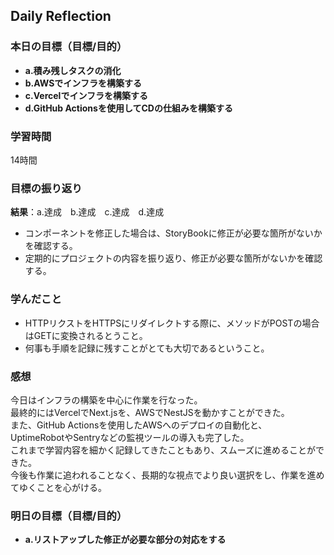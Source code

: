 ## Daily Reflection

### 本日の目標（目標/目的）
- **a.積み残しタスクの消化**  
- **b.AWSでインフラを構築する**  
- **c.Vercelでインフラを構築する**  
- **d.GitHub Actionsを使用してCDの仕組みを構築する**  

### 学習時間
14時間

### 目標の振り返り
**結果**：a.達成　b.達成　c.達成　d.達成

- コンポーネントを修正した場合は、StoryBookに修正が必要な箇所がないかを確認する。
- 定期的にプロジェクトの内容を振り返り、修正が必要な箇所がないかを確認する。

### 学んだこと

- HTTPリクストをHTTPSにリダイレクトする際に、メソッドがPOSTの場合はGETに変換されるとうこと。
- 何事も手順を記録に残すことがとても大切であるということ。

### 感想
今日はインフラの構築を中心に作業を行なった。  
最終的にはVercelでNext.jsを、AWSでNestJSを動かすことができた。  
また、GitHub Actionsを使用したAWSへのデプロイの自動化と、  
UptimeRobotやSentryなどの監視ツールの導入も完了した。  
これまで学習内容を細かく記録してきたこともあり、スムーズに進めることができた。  
今後も作業に追われることなく、長期的な視点でより良い選択をし、作業を進めてゆくことを心がける。

### 明日の目標（目標/目的）
- **a.リストアップした修正が必要な部分の対応をする**  
